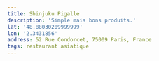 ```yaml
---
title: Shinjuku Pigalle
description: 'Simple mais bons produits.'
lat: '48.88030209999999'
lon: '2.3431856'
address: 52 Rue Condorcet, 75009 Paris, France
tags: restaurant asiatique
---
```

